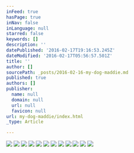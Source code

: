 ```yaml
---
inFeed: true
hasPage: true
inNav: false
inLanguage: null
starred: false
keywords: []
description: ''
datePublished: '2016-02-17T19:16:53.245Z'
dateModified: '2016-02-17T05:56:57.501Z'
title: ''
author: []
sourcePath: _posts/2016-02-16-my-dog-maddie.md
published: true
authors: []
publisher:
  name: null
  domain: null
  url: null
  favicon: null
url: my-dog-maddie/index.html
_type: Article

---
```

![](https://the-grid-user-content.s3-us-west-2.amazonaws.com/78744436-c6d4-46da-9f3a-ad4aa97f0113.JPG)
![](https://the-grid-user-content.s3-us-west-2.amazonaws.com/89b3ba9c-58d6-401b-b04e-e5b1792b978f.JPG)
![](https://the-grid-user-content.s3-us-west-2.amazonaws.com/87bff534-309a-4116-a198-74d580f28a52.JPG)
![](https://the-grid-user-content.s3-us-west-2.amazonaws.com/852d0afd-683a-4355-aa8e-128e11c80291.JPG)
![](https://the-grid-user-content.s3-us-west-2.amazonaws.com/de38ec81-45f6-4365-ac93-1b62d41d7ed2.JPG)
![](https://the-grid-user-content.s3-us-west-2.amazonaws.com/c195345b-36e4-4b5d-93c6-107cf8db976a.JPG)
![](https://the-grid-user-content.s3-us-west-2.amazonaws.com/d48cb109-50e9-4a31-be58-3bed50a22b6e.JPG)
![](https://the-grid-user-content.s3-us-west-2.amazonaws.com/e32021fb-0dd7-413b-a545-55fb876fb209.JPG)
![](https://the-grid-user-content.s3-us-west-2.amazonaws.com/948716c7-54b6-4327-96c9-e36b7a95b741.JPG)
![](https://the-grid-user-content.s3-us-west-2.amazonaws.com/2d796c27-478a-41a6-9367-6097fc33777b.JPG)
![](https://the-grid-user-content.s3-us-west-2.amazonaws.com/7cadb2d2-f71c-4172-9085-aa7525a7f55f.JPG)
![](https://the-grid-user-content.s3-us-west-2.amazonaws.com/e62c3fc5-5313-4e9a-a5c4-c868c68d8b56.JPG)